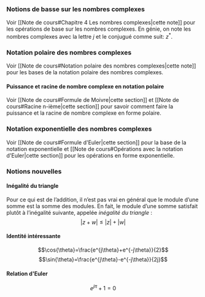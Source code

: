 ### Notions de basse sur les nombres complexes
Voir [[Note de cours#Chapitre 4 Les nombres complexes|cette note]] pour les opérations de base sur les nombres complexes. En génie, on note les nombres complexes avec la lettre $j$ et le conjugué comme suit: $z^*$.
### Notation polaire des nombres complexes
Voir [[Note de cours#Notation polaire des nombres complexes|cette note]] pour les bases de la notation polaire des nombres complexes.
#### Puissance et racine de nombre complexe en notation polaire
Voir [[Note de cours#Formule de Moivre|cette section]] et [[Note de cours#Racine n-ième|cette section]] pour savoir comment faire la puissance et la racine de nombre complexe en forme polaire.
### Notation exponentielle des nombres complexes
Voir [[Note de cours#Formule d'Euler|cette section]] pour la base de la notation exponentielle et [[Note de cours#Opérations avec la notation d'Euler|cette section]] pour les opérations en forme exponentielle.

### Notions nouvelles
#### Inégalité du triangle 
Pour ce qui est de l’addition, il n’est pas vrai en général que le module d’une somme est la somme des modules. En fait, le module d’une somme satisfait plutôt à l’inégalité suivante, appelée *inégalité du triangle* : $$|z+w|\le|z|+|w|$$
#### Identité intéressante
$$\cos{\theta}=\frac{e^{j\theta}+e^{-j\theta}}{2}$$
$$\sin{\theta}=\frac{e^{j\theta}-e^{-j\theta}}{2j}$$
#### Relation d'Euler
$$e^{j\pi} + 1 = 0$$